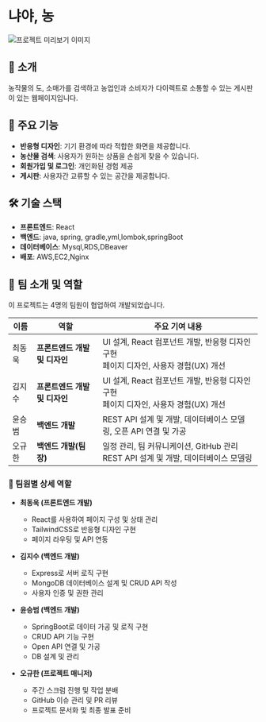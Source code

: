 # 냐야, 농

![프로젝트 미리보기 이미지](https://example.com/preview.png)

## 📖 소개
농작물의 도, 소매가를 검색하고 농업인과 소비자가 다이렉트로 소통할 수 있는 게시판이 있는 웹페이지입니다.

## 🚀 주요 기능
- **반응형 디자인**: 기기 환경에 따라 적합한 화면을 제공합니다.
- **농산물 검색**: 사용자가 원하는 상품을 손쉽게 찾을 수 있습니다.
- **회원가입 및 로그인**: 개인화된 경험 제공
- **게시판**: 사용자간 교류할 수 있는 공간을 제공합니다.

## 🛠️ 기술 스택
- **프론트엔드**: React
- **백엔드**: java, spring, gradle,yml,lombok,springBoot
- **데이터베이스**: Mysql,RDS,DBeaver
- **배포**: AWS,EC2,Nginx

## 👥 팀 소개 및 역할
이 프로젝트는 4명의 팀원이 협업하여 개발되었습니다.

| 이름      | 역할              | 주요 기여 내용                             |
|-----------|-------------------|-------------------------------------------|
| 최동욱    | **프론트엔드 개발 및 디자인** | UI 설계, React 컴포넌트 개발, 반응형 디자인 구현 <br>페이지 디자인, 사용자 경험(UX) 개선 |
| 김지수    | **프론트엔드 개발 및 디자인** | UI 설계, React 컴포넌트 개발, 반응형 디자인 구현 <br>페이지 디자인, 사용자 경험(UX) 개선 |              
| 윤승범    | **백엔드 개발**     |  REST API 설계 및 개발, 데이터베이스 모델링, 오픈 API 연결 및 가공 |
| 오규한    | **백엔드 개발(팀장)** | 일정 관리, 팀 커뮤니케이션, GitHub 관리<br>REST API 설계 및 개발, 데이터베이스 모델링 |

### 💬 팀원별 상세 역할
- **최동욱 (프론트엔드 개발)**  
  - React를 사용하여 페이지 구성 및 상태 관리
  - TailwindCSS로 반응형 디자인 구현
  - 페이지 라우팅 및 API 연동

- **김지수 (백엔드 개발)**  
  - Express로 서버 로직 구현
  - MongoDB 데이터베이스 설계 및 CRUD API 작성
  - 사용자 인증 및 권한 관리

- **윤승범 (백엔드 개발)**
  - SpringBoot로 데이터 가공 및 로직 구현
  - CRUD API 기능 구현
  - Open API 연결 및 가공
  - DB 설계 및 관리

- **오규한 (프로젝트 매니저)**  
  - 주간 스크럼 진행 및 작업 분배
  - GitHub 이슈 관리 및 PR 리뷰
  - 프로젝트 문서화 및 최종 발표 준비

